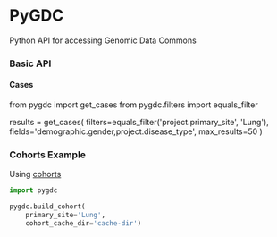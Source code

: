 # PyGDC

Python API for accessing Genomic Data Commons

### Basic API

#### Cases

from pygdc import get_cases
from pygdc.filters import equals_filter


results = get_cases(
    filters=equals_filter('project.primary_site', 'Lung'), 
    fields='demographic.gender,project.disease_type', 
    max_results=50
)

### Cohorts Example

Using [cohorts](http://github.com/hammerlab/cohorts)

```python
import pygdc

pygdc.build_cohort(
    primary_site='Lung', 
    cohort_cache_dir='cache-dir')
```